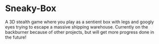 # Sneaky-Box
 A 3D stealth game where you play as a sentient box with legs and googly eyes trying to escape a massive shipping warehouse. Currently on the backburner because of other projects, but will get more progress done in the future!
